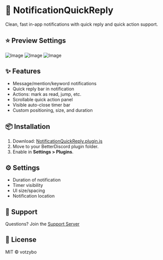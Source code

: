 # 🔔 NotificationQuickReply

Clean, fast in-app notifications with quick reply and quick action support.

## ⭐ Preview Settings

![Image](https://github.com/user-attachments/assets/05b4be57-5507-4ac8-8edf-765637eead14)
![Image](https://github.com/user-attachments/assets/14b0ad47-5094-439f-9b16-98ae2ccedfff)
![Image](https://github.com/user-attachments/assets/db5670ac-34c5-4689-ad8d-04b86122b028)

## ✨ Features

- Message/mention/keyword notifications
- Quick reply bar in notification
- Actions: mark as read, jump, etc.
- Scrollable quick action panel
- Visible auto-close timer bar
- Custom positioning, size, and duration

## 📦 Installation

1. Download:
   [NotificationQuickReply.plugin.js](https://votzybo.github.io/BetterDiscord-Plugins/NotificationQuickReply.plugin.js)
2. Move to your BetterDiscord plugin folder.
3. Enable in **Settings > Plugins**.

## ⚙️ Settings

- Duration of notification
- Timer visibility
- UI size/spacing
- Notification location

## 💬 Support

Questions? Join the [Support Server](https://discord.gg/kQfQdg3JgD)

## 🧾 License

MIT © votzybo
